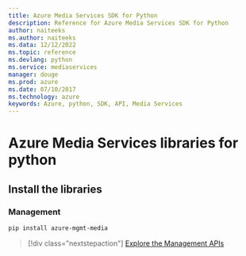```yaml
---
title: Azure Media Services SDK for Python
description: Reference for Azure Media Services SDK for Python
author: naiteeks
ms.author: naiteeks
ms.data: 12/12/2022
ms.topic: reference
ms.devlang: python
ms.service: mediaservices
manager: douge
ms.prod: azure
ms.date: 07/10/2017
ms.technology: azure
keywords: Azure, python, SDK, API, Media Services
---
```

# Azure Media Services libraries for python

## Install the libraries


### Management

```bash
pip install azure-mgmt-media
```
> [!div class="nextstepaction"]
> [Explore the Management APIs](/python/api/overview/azure/mediaservices/management)